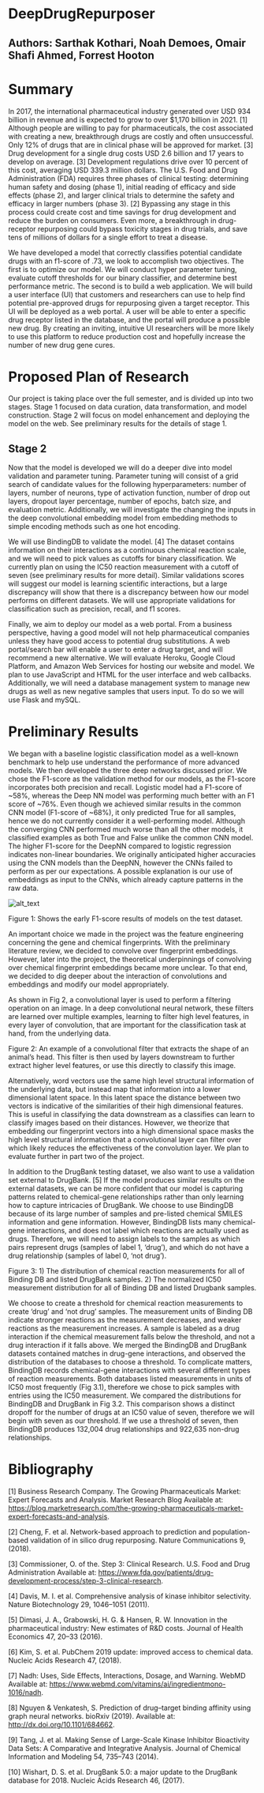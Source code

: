 # DeepDrugRepurposer

## Authors: Sarthak Kothari, Noah Demoes, Omair Shafi Ahmed, Forrest Hooton

# Summary

In 2017, the international pharmaceutical industry generated over USD 934 billion in revenue and is expected to grow to over $1,170 billion in 2021. [1] Although people are willing to pay for pharmaceuticals, the cost associated with creating a new, breakthrough drugs are costly and 
often unsuccessful. Only 12% of drugs that are in clinical phase will be approved for market. [3] 
Drug development for a single drug costs USD 2.6 billion and 17 years to develop on average. 
[3] Development regulations drive over 10 percent of this cost, averaging USD 339.3 million 
dollars. The U.S. Food and Drug Administration (FDA) requires three phases of clinical testing: 
determining human safety and dosing (phase 1), initial reading of efficacy and side effects 
(phase 2), and larger clinical trials to determine the safety and efficacy in larger numbers (phase 3). [2] Bypassing any stage in this process could create cost and time savings for drug 
development and reduce the burden on consumers. Even more, a breakthrough in 
drug-receptor repurposing could bypass toxicity stages in drug trials, and save tens of millions 
of dollars for a single effort to treat a disease. 

We have developed a model that correctly classifies potential candidate drugs with an f1-score 
of .73, we look to accomplish two objectives. The first is to optimize our model. We will conduct 
hyper parameter tuning, evaluate cutoff thresholds for our binary classifier, and determine best 
performance metric. The second is to build a web application. We will build a user interface (UI) 
that customers and researchers can use to help find potential pre-approved drugs for 
repurposing given a target receptor. This UI will be deployed as a web portal. A user will be 
able to enter a specific drug receptor listed in the database, and the portal will produce a 
possible new drug. By creating an inviting, intuitive UI researchers will be more likely to use this 
platform to reduce production cost and hopefully increase the number of new drug gene cures.





# Proposed Plan of Research 

Our project is taking place over the full semester, and is divided up into two stages. Stage 1 focused on data curation, data transformation, and model construction. Stage 2 will focus on model enhancement and deploying the model on the web. See preliminary results for the details of stage 1.

## Stage 2

Now that the model is developed we will do a deeper dive into model validation and parameter 
tuning. Parameter tuning will consist of a grid search of candidate values for the following 
hyperparameters: number of layers, number of neurons, type of activation function, number of 
drop out layers, dropout layer percentage, number of epochs, batch size, and evaluation metric. Additionally, we will investigate the changing the inputs in the deep convolutional embedding model from embedding methods to simple encoding methods such as one hot encoding. 

We will use BindingDB to validate the model. [4] The dataset contains information on their interactions as a continuous chemical reaction scale, and we will need to pick values as cutoffs for binary classification. We currently plan on using the IC50 reaction measurement with a cutoff of seven (see preliminary results for more detail). Similar validations scores will suggest our model is learning scientific interactions, but a large discrepancy will show that there is a discrepancy between how our model performs on different datasets. We will use appropriate validations for classification such as precision, recall, and f1 scores.

Finally, we aim to deploy our model as a web portal. From a business perspective, having a 
good model will not help pharmaceutical companies unless they have good access to potential 
drug substitutions. A web portal/search bar will enable a user to enter a drug target, and will 
recommend a new alternative. We will evaluate Heroku, Google Cloud Platform, and Amazon 
Web Services for hosting our website and model. We plan to use JavaScript and HTML for the 
user interface and web callbacks. Additionally, we will need a database management system to 
manage new drugs as well as new negative samples that users input. To do so we will use 
Flask and mySQL.


# Preliminary Results
We began with a baseline logistic classification model as a well-known benchmark to help use understand the performance of more advanced models. We then developed the three deep networks discussed prior. We chose the F1-score as the validation method for our models, as the F1-score incorporates both precision and recall. Logistic model had a F1-score of ~58%, whereas the Deep NN model was performing much better with an F1 score of ~76%. Even though we achieved similar results in the common CNN model (F1-score of ~68%), it only predicted True for all samples, hence we do not currently consider it a well-performing model. Although the converging CNN performed much worse than all the other models, it classified examples as both True and False unlike the common CNN model. The higher F1-score for the DeepNN compared to logistic regression indicates non-linear boundaries. We originally anticipated higher accuracies using the CNN models than the DeepNN, however the CNNs failed to perform as per our expectations. A possible explanation is our use of embeddings as input to the CNNs, which already capture patterns in the raw data.







![alt_text](images/drug_target_degree.png "image_tooltip")


Figure 1: Shows the early F1-score results of models on the test dataset.

An important choice we made in the project was the feature engineering concerning the gene and chemical fingerprints. With the preliminary literature review, we decided to convolve over fingerprint embeddings. However, later into the project, the theoretical underpinnings of convolving over chemical fingerprint embeddings became more unclear. To that end, we decided to dig deeper about the interaction of convolutions and embeddings and modify our model appropriately. 

As shown in Fig 2, a convolutional layer is used to perform a filtering operation on an image. In a deep convolutional neural network, these filters are learned over multiple examples, learning to filter high level features, in every layer of convolution, that are important for the classification task at hand, from the underlying data.



Figure 2: An example of a convolutional filter that extracts the shape of an animal’s head. This filter is then used by layers downstream to further extract higher level features, or use this directly to classify this image.

Alternatively, word vectors use the same high level structural information of the underlying data, but instead map that information into a lower dimensional latent space. In this latent space the distance between two vectors is indicative of the similarities of their high dimensional features. This is useful in classifying the data downstream as a classifies can learn to classify images based on their distances. However, we theorize that embedding our fingerprint vectors into a high dimensional space masks the high level structural information that a convolutional layer can filter over which likely reduces the effectiveness of the convolution layer. We plan to evaluate further in part two of the project. 

In addition to the DrugBank testing dataset, we also want to use a validation set external to DrugBank. [5] If the model produces similar results on the external datasets, we can be more confident that our model is capturing patterns related to chemical-gene relationships rather than only learning how to capture intricacies of DrugBank. We choose to use BindingDB because of its large number of samples and pre-listed chemical SMILES information and gene information. However, BindingDB lists many chemical-gene interactions, and does not label which reactions are actually used as drugs. Therefore, we will need to assign labels to the samples as which pairs represent drugs (samples of label 1, ‘drug’), and which do not have a drug relationship (samples of label 0, ‘not drug’). 


Figure 3: 1) The distribution of chemical reaction measurements for all of Binding DB and listed DrugBank samples. 2) The normalized IC50 measurement distribution for all of Binding DB  and listed Drugbank samples.

We choose to create a threshold for chemical reaction measurements to create ‘drug’ and ‘not drug’ samples. The measurement units of Binding DB indicate stronger reactions as the measurement decreases, and weaker reactions as the measurement increases. A sample is labeled as a drug interaction if the chemical measurement falls below the threshold, and not a drug interaction if it falls above. We merged the BindingDB and DrugBank datasets contained matches in drug-gene interactions, and observed the distribution of the databases to choose a threshold. To complicate matters, BindingDB records chemical-gene interactions with several different types of reaction measurements. Both databases listed measurements in units of IC50 most frequently (Fig 3.1), therefore we chose to pick samples with entries using the IC50 measurement. We compared the distributions for BindingDB and DrugBank in Fig 3.2. This comparison shows a distinct dropoff for the number of drugs at an IC50 value of seven, therefore we will begin with seven as our threshold. If we use a threshold of seven, then BindingDB produces 132,004 drug relationships and 922,635 non-drug relationships.

	



# Bibliography
[1] Business Research Company. The Growing Pharmaceuticals Market: Expert Forecasts and Analysis. Market Research Blog Available at: https://blog.marketresearch.com/the-growing-pharmaceuticals-market-expert-forecasts-and-analysis. 

[2] Cheng, F. et al. Network-based approach to prediction and population-based validation of in silico drug repurposing. Nature Communications 9, (2018).

[3] Commissioner, O. of the. Step 3: Clinical Research. U.S. Food and Drug Administration Available at: https://www.fda.gov/patients/drug-development-process/step-3-clinical-research. 

[4] Davis, M. I. et al. Comprehensive analysis of kinase inhibitor selectivity. Nature Biotechnology 29, 1046–1051 (2011).

[5] Dimasi, J. A., Grabowski, H. G. &amp; Hansen, R. W. Innovation in the pharmaceutical industry: New estimates of R&D costs. Journal of Health Economics 47, 20–33 (2016).

[6] Kim, S. et al. PubChem 2019 update: improved access to chemical data. Nucleic Acids Research 47, (2018).

[7] Nadh: Uses, Side Effects, Interactions, Dosage, and Warning. WebMD Available at: https://www.webmd.com/vitamins/ai/ingredientmono-1016/nadh. 

[8] Nguyen &amp; Venkatesh, S. Prediction of drug–target binding affinity using graph neural networks. bioRxiv (2019). Available at: http://dx.doi.org/10.1101/684662. 

[9] Tang, J. et al. Making Sense of Large-Scale Kinase Inhibitor Bioactivity Data Sets: A Comparative and Integrative Analysis. Journal of Chemical Information and Modeling 54, 735–743 (2014).

[10] Wishart, D. S. et al. DrugBank 5.0: a major update to the DrugBank database for 2018. Nucleic Acids Research 46, (2017).



